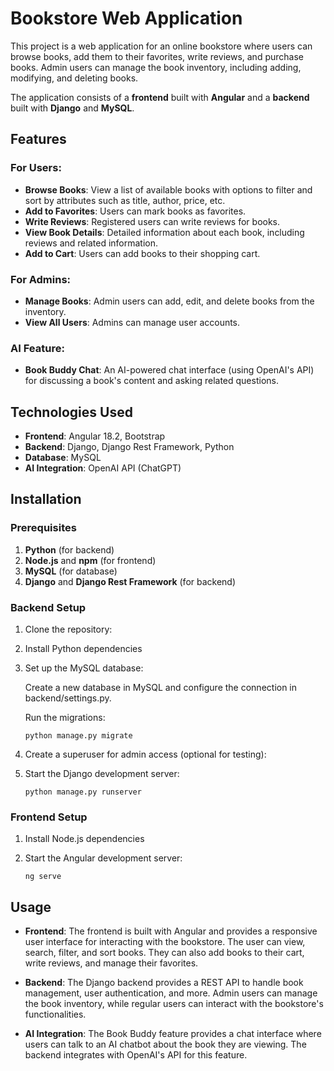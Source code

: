 # Bookstore Web Application

This project is a web application for an online bookstore where users can browse books, add them to their favorites, write reviews, and purchase books. Admin users can manage the book inventory, including adding, modifying, and deleting books.

The application consists of a **frontend** built with **Angular** and a **backend** built with **Django** and **MySQL**.

## Features

### For Users:
- **Browse Books**: View a list of available books with options to filter and sort by attributes such as title, author, price, etc.
- **Add to Favorites**: Users can mark books as favorites.
- **Write Reviews**: Registered users can write reviews for books.
- **View Book Details**: Detailed information about each book, including reviews and related information.
- **Add to Cart**: Users can add books to their shopping cart.

### For Admins:
- **Manage Books**: Admin users can add, edit, and delete books from the inventory.
- **View All Users**: Admins can manage user accounts.

### AI Feature:
- **Book Buddy Chat**: An AI-powered chat interface (using OpenAI's API) for discussing a book's content and asking related questions.

## Technologies Used

- **Frontend**: Angular 18.2, Bootstrap
- **Backend**: Django, Django Rest Framework, Python
- **Database**: MySQL
- **AI Integration**: OpenAI API (ChatGPT)

## Installation

### Prerequisites

1. **Python** (for backend)
2. **Node.js** and **npm** (for frontend)
3. **MySQL** (for database)
4. **Django** and **Django Rest Framework** (for backend)

### Backend Setup

1. Clone the repository:

2. Install Python dependencies

3. Set up the MySQL database:

    Create a new database in MySQL and configure the connection in backend/settings.py.

    Run the migrations:
    ```
    python manage.py migrate
    ```
4. Create a superuser for admin access (optional for testing):
5. Start the Django development server:
    ```
    python manage.py runserver
    ```

### Frontend Setup

1. Install Node.js dependencies

2. Start the Angular development server:
     ```
     ng serve
     ```

## Usage

  - **Frontend**: The frontend is built with Angular and provides a responsive user interface for interacting with the bookstore. The user can view, search, filter, and sort books. They can also add books to their cart, write reviews, and manage their favorites.

  - **Backend**: The Django backend provides a REST API to handle book management, user authentication, and more. Admin users can manage the book inventory, while regular users can interact with the bookstore's functionalities.

  - **AI Integration**: The Book Buddy feature provides a chat interface where users can talk to an AI chatbot about the book they are viewing. The backend integrates with OpenAI's API for this feature.
